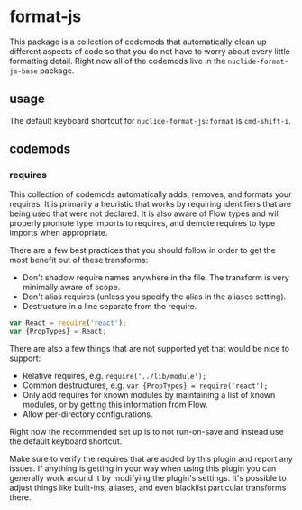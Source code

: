 # format-js

This package is a collection of codemods that automatically clean up different aspects of code so
that you do not have to worry about every little formatting detail. Right now all of the codemods
live in the `nuclide-format-js-base` package.

## usage

The default keyboard shortcut for `nuclide-format-js:format` is `cmd-shift-i`.

## codemods

### requires

This collection of codemods automatically adds, removes, and formats your requires. It is primarily
a heuristic that works by requiring identifiers that are being used that were not declared. It is
also aware of Flow types and will properly promote type imports to requires, and demote requires to
type imports when appropriate.

There are a few best practices that you should follow in order to get the most benefit out of these
transforms:

+ Don't shadow require names anywhere in the file. The transform is very minimally aware of scope.
+ Don't alias requires (unless you specify the alias in the aliases setting).
+ Destructure in a line separate from the require.

```js
var React = require('react');
var {PropTypes} = React;
```

There are also a few things that are not supported yet that would be nice to support:

+ Relative requires, e.g. `require('../lib/module');`
+ Common destructures, e.g. `var {PropTypes} = require('react');`
+ Only add requires for known modules by maintaining a list of known modules, or by getting this
information from Flow.
+ Allow per-directory configurations.

Right now the recommended set up is to not run-on-save and instead use the default
keyboard shortcut.

Make sure to verify the requires that are added by this plugin and report any issues. If anything
is getting in your way when using this plugin you can generally work around it by modifying the
plugin's settings. It's possible to adjust things like built-ins, aliases, and even blacklist
particular transforms there.
